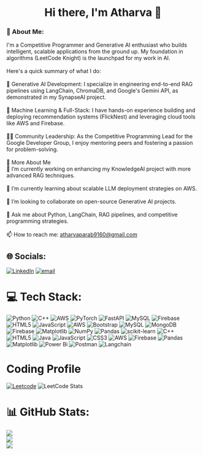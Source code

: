 

<div id="header" align="center">
<h1>Hi there, I'm Atharva 👋</h1>
</div>

### 💫 About Me:
I'm a Competitive Programmer and Generative AI enthusiast who builds intelligent, scalable applications from the ground up. My foundation in algorithms (LeetCode Knight) is the launchpad for my work in AI.<br><br>Here's a quick summary of what I do:<br><br>🤖 Generative AI Development: I specialize in engineering end-to-end RAG pipelines using LangChain, ChromaDB, and Google's Gemini API, as demonstrated in my SynapseAI project.<br><br>🚀 Machine Learning & Full-Stack: I have hands-on experience building and deploying recommendation systems (FlickNest) and leveraging cloud tools like AWS and Firebase.<br><br>👨‍🏫 Community Leadership: As the Competitive Programming Lead for the Google Developer Group, I enjoy mentoring peers and fostering a passion for problem-solving.<br><br>🚀 More About Me<br>🔭 I’m currently working on enhancing my KnowledgeAI project with more advanced RAG techniques.<br><br>🌱 I’m currently learning about scalable LLM deployment strategies on AWS.<br><br>👯 I’m looking to collaborate on open-source Generative AI projects.<br><br>💬 Ask me about Python, LangChain, RAG pipelines, and competitive programming strategies.<br><br>📫 How to reach me: atharvaparab9160@gmail.com


## 🌐 Socials:
[![LinkedIn](https://img.shields.io/badge/LinkedIn-%230077B5.svg?logo=linkedin&logoColor=white)](https://linkedin.com/in/atharva-parab) [![email](https://img.shields.io/badge/Email-D14836?logo=gmail&logoColor=white)](mailto:atharvaparab9160@gmail.com) 

# 💻 Tech Stack:
![Python](https://img.shields.io/badge/python-3670A0?style=for-the-badge&logo=python&logoColor=ffdd54) ![C++](https://img.shields.io/badge/c++-%2300599C.svg?style=for-the-badge&logo=c%2B%2B&logoColor=white) ![AWS](https://img.shields.io/badge/AWS-%23FF9900.svg?style=for-the-badge&logo=amazon-aws&logoColor=white) ![PyTorch](https://img.shields.io/badge/PyTorch-%23EE4C2C.svg?style=for-the-badge&logo=PyTorch&logoColor=white) ![FastAPI](https://img.shields.io/badge/FastAPI-005571?style=for-the-badge&logo=fastapi) ![MySQL](https://img.shields.io/badge/mysql-4479A1.svg?style=for-the-badge&logo=mysql&logoColor=white) ![Firebase](https://img.shields.io/badge/firebase-a08021?style=for-the-badge&logo=firebase&logoColor=ffcd34) ![HTML5](https://img.shields.io/badge/html5-%23E34F26.svg?style=for-the-badge&logo=html5&logoColor=white) ![JavaScript](https://img.shields.io/badge/javascript-%23323330.svg?style=for-the-badge&logo=javascript&logoColor=%23F7DF1E) ![AWS](https://img.shields.io/badge/AWS-%23FF9900.svg?style=for-the-badge&logo=amazon-aws&logoColor=white) ![Bootstrap](https://img.shields.io/badge/bootstrap-%238511FA.svg?style=for-the-badge&logo=bootstrap&logoColor=white) ![MySQL](https://img.shields.io/badge/mysql-4479A1.svg?style=for-the-badge&logo=mysql&logoColor=white) ![MongoDB](https://img.shields.io/badge/MongoDB-%234ea94b.svg?style=for-the-badge&logo=mongodb&logoColor=white) ![Firebase](https://img.shields.io/badge/firebase-a08021?style=for-the-badge&logo=firebase&logoColor=ffcd34) ![Matplotlib](https://img.shields.io/badge/Matplotlib-%23ffffff.svg?style=for-the-badge&logo=Matplotlib&logoColor=black) ![NumPy](https://img.shields.io/badge/numpy-%23013243.svg?style=for-the-badge&logo=numpy&logoColor=white) ![Pandas](https://img.shields.io/badge/pandas-%23150458.svg?style=for-the-badge&logo=pandas&logoColor=white) ![scikit-learn](https://img.shields.io/badge/scikit--learn-%23F7931E.svg?style=for-the-badge&logo=scikit-learn&logoColor=white) ![C++](https://img.shields.io/badge/c++-%2300599C.svg?style=for-the-badge&logo=c%2B%2B&logoColor=white) ![HTML5](https://img.shields.io/badge/html5-%23E34F26.svg?style=for-the-badge&logo=html5&logoColor=white) ![Java](https://img.shields.io/badge/java-%23ED8B00.svg?style=for-the-badge&logo=openjdk&logoColor=white) ![JavaScript](https://img.shields.io/badge/javascript-%23323330.svg?style=for-the-badge&logo=javascript&logoColor=%23F7DF1E) ![CSS3](https://img.shields.io/badge/css3-%231572B6.svg?style=for-the-badge&logo=css3&logoColor=white) ![AWS](https://img.shields.io/badge/AWS-%23FF9900.svg?style=for-the-badge&logo=amazon-aws&logoColor=white) ![Firebase](https://img.shields.io/badge/firebase-%23039BE5.svg?style=for-the-badge&logo=firebase) ![Pandas](https://img.shields.io/badge/pandas-%23150458.svg?style=for-the-badge&logo=pandas&logoColor=white) ![Matplotlib](https://img.shields.io/badge/Matplotlib-%23ffffff.svg?style=for-the-badge&logo=Matplotlib&logoColor=black) ![Power Bi](https://img.shields.io/badge/power_bi-F2C811?style=for-the-badge&logo=powerbi&logoColor=black) ![Postman](https://img.shields.io/badge/Postman-FF6C37?style=for-the-badge&logo=postman&logoColor=white) ![Langchain](https://img.shields.io/badge/LangChain-ffffff?logo=langchain&logoColor=green)

# Coding Profile
[![Leetcode](https://img.shields.io/badge/LeetCode-000000?style=for-the-badge&logo=LeetCode&logoColor=https://img.shields.io/badge/LeetCode-000000?style=for-the-badge&logo=LeetCode&logoColor=)](https://leetcode.com/u/atharvaparab9160/)
![LeetCode Stats](https://leetcard.jacoblin.cool/atharvaparab9160?theme=dark&font=Ovo&ext=contest)

# 📊 GitHub Stats:
![](https://github-readme-stats.vercel.app/api?username=atharvaparab9160&theme=dark&hide_border=false&include_all_commits=false&count_private=false)<br/>
![](https://nirzak-streak-stats.vercel.app/?user=atharvaparab9160&theme=dark&hide_border=false)<br/>
![](https://github-readme-stats.vercel.app/api/top-langs/?username=atharvaparab9160&theme=dark&hide_border=false&include_all_commits=false&count_private=false&layout=compact)


